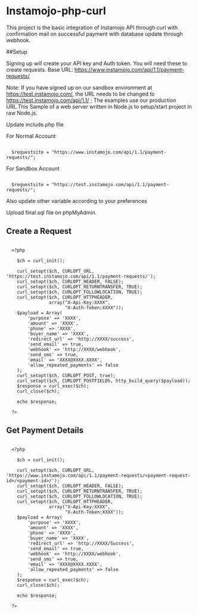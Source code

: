 # Instamojo-php-curl

This project is the basic integration of Instamojo API through curl with confirmation mail on successful payment with database update through webhook.

##Setup

Signing up will create your API key and Auth token. You will need these to create requests.
Base URL: https://www.instamojo.com/api/1.1/payment-requests/

Note: If you have signed up on our sandbox environment at https://test.instamojo.com/, the URL needs to be changed to https://test.instamojo.com/api/1.1/ ; The examples use our production URL.This Sample of a web server written in Node.js to setup/start project in raw Node.js.

Update include.php file

For Normal Account

```console

  $requestsite = "https://www.instamojo.com/api/1.1/payment-requests/";

```
For Sandbox Account

```console

  $requestsite = "https://test.instamojo.com/api/1.1/payment-requests/";

```

Also update other variable according to your preferences 

Upload final.sql file on phpMyAdmin.


## Create a Request

```console

  <?php

    $ch = curl_init();

    curl_setopt($ch, CURLOPT_URL, 'https://test.instamojo.com/api/1.1/payment-requests/');
    curl_setopt($ch, CURLOPT_HEADER, FALSE);
    curl_setopt($ch, CURLOPT_RETURNTRANSFER, TRUE);
    curl_setopt($ch, CURLOPT_FOLLOWLOCATION, TRUE);
    curl_setopt($ch, CURLOPT_HTTPHEADER,
                array("X-Api-Key:XXXX",
                      "X-Auth-Token:XXXX"));
    $payload = Array(
        'purpose' => 'XXXX',
        'amount' => 'XXXX',
        'phone' => 'XXXX',
        'buyer_name' => 'XXXX',
        'redirect_url' => 'http://XXXX/success',
        'send_email' => true,
        'webhook' => 'http://XXXX/webhook',
        'send_sms' => true,
        'email' => 'XXXX@XXXX.XXXX',
        'allow_repeated_payments' => false
    );
    curl_setopt($ch, CURLOPT_POST, true);
    curl_setopt($ch, CURLOPT_POSTFIELDS, http_build_query($payload));
    $response = curl_exec($ch);
    curl_close($ch); 

    echo $response;

  ?>

```

## Get Payment Details

```console

  <?php

    $ch = curl_init();

    curl_setopt($ch, CURLOPT_URL, 'https://www.instamojo.com/api/1.1/payment-requests/<payment-request-id>/<payment-id>/');
    curl_setopt($ch, CURLOPT_HEADER, FALSE);
    curl_setopt($ch, CURLOPT_RETURNTRANSFER, TRUE);
    curl_setopt($ch, CURLOPT_FOLLOWLOCATION, TRUE);
    curl_setopt($ch, CURLOPT_HTTPHEADER,
                array("X-Api-Key:XXXX",
                      "X-Auth-Token:XXXX"));
    $payload = Array(
        'purpose' => 'XXXX',
        'amount' => 'XXXX',
        'phone' => 'XXXX',
        'buyer_name' => 'XXXX',
        'redirect_url' => 'http://XXXX/Success',
        'send_email' => true,
        'webhook' => 'http://XXXX/webhook',
        'send_sms' => true,
        'email' => 'XXXX@XXXX.XXXX',
        'allow_repeated_payments' => false
    );
    $response = curl_exec($ch);
    curl_close($ch); 

    echo $response;

  ?>

```